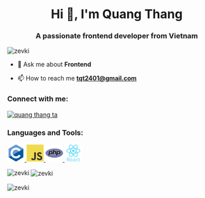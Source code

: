 <h1 align="center">Hi 👋, I'm Quang Thang</h1>
<h3 align="center">A passionate frontend developer from Vietnam</h3>

<p align="left"> <img src="https://komarev.com/ghpvc/?username=zevki&label=Profile%20views&color=0e75b6&style=flat" alt="zevki" /> </p>

- 💬 Ask me about **Frontend**

- 📫 How to reach me **tqt2401@gmail.com**

<h3 align="left">Connect with me:</h3>
<p align="left">
<a href="https://fb.com/quang thang ta" target="blank"><img align="center" src="https://raw.githubusercontent.com/rahuldkjain/github-profile-readme-generator/master/src/images/icons/Social/facebook.svg" alt="quang thang ta" height="30" width="40" /></a>
</p>

<h3 align="left">Languages and Tools:</h3>
<p align="left"> <a href="https://www.cprogramming.com/" target="_blank" rel="noreferrer"> <img src="https://raw.githubusercontent.com/devicons/devicon/master/icons/c/c-original.svg" alt="c" width="40" height="40"/> </a> <a href="https://developer.mozilla.org/en-US/docs/Web/JavaScript" target="_blank" rel="noreferrer"> <img src="https://raw.githubusercontent.com/devicons/devicon/master/icons/javascript/javascript-original.svg" alt="javascript" width="40" height="40"/> </a> <a href="https://www.php.net" target="_blank" rel="noreferrer"> <img src="https://raw.githubusercontent.com/devicons/devicon/master/icons/php/php-original.svg" alt="php" width="40" height="40"/> </a> <a href="https://reactjs.org/" target="_blank" rel="noreferrer"> <img src="https://raw.githubusercontent.com/devicons/devicon/master/icons/react/react-original-wordmark.svg" alt="react" width="40" height="40"/> </a> </p>

<p><img align="left" src="https://github-readme-stats.vercel.app/api/top-langs?username=zevki&show_icons=true&locale=en&layout=compact" alt="zevki" /></p>

<p>&nbsp;<img align="center" src="https://github-readme-stats.vercel.app/api?username=zevki&show_icons=true&locale=en" alt="zevki" /></p>

<p><img align="center" src="https://github-readme-streak-stats.herokuapp.com/?user=zevki&" alt="zevki" /></p>
